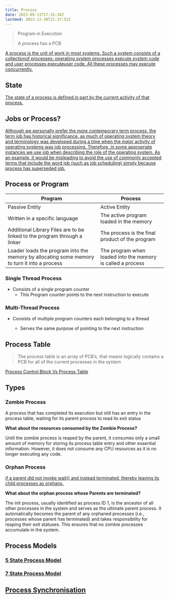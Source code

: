 ```yaml
---
title: Process
date: 2023-09-11T17:31:34Z
lastmod: 2023-12-30T21:37:52Z
---
```


> Program in Execution
>
> A process has a PCB

[A process is the unit of work in most systems. Such a system consists of a collectionof processes: operating system processes execute system code and user processes executeuser code. All these processes may execute concurrently.](assets/Operating%20Systems%20-%20CS604%20Handouts-20230917173807-mvuhx4l.pdf#page=28)

## State

[The state of a process is defined in part by the current activity of that process.](assets/Abraham-Silberschatz-Operating-System-Concepts-10th-2018-20230917173659-aljli44.pdf#page=145)

## Jobs or Process?

[Although we personally prefer the more contemporary term process, the term job has historical significance, as much of operating system theory and terminology was developed during a time when the major activity of operating systems was job processing. Therefore, in some appropriate instances we use job when describing the role of the operating system. As an example, it would be misleading to avoid the use of commonly accepted terms that include the word job (such as job scheduling) simply because process has superseded job.](assets/Abraham-Silberschatz-Operating-System-Concepts-10th-2018-20230917173659-aljli44.pdf#page=144)

## Process or Program

| Program                                                                                      | Process                                                     |
| -------------------------------------------------------------------------------------------- | ----------------------------------------------------------- |
| Passive Entity                                                                               | Active Entity                                               |
| Written in a specific language                                                               | The active program loaded in the memory                     |
| Additional Library Files are to be linked to the program through a linker                    | The process is the final product of the program             |
| Loader loads the program into the memory by allocating some memory to turn it into a process | The program when loaded into the memory is called a process |

### Single Thread Process

* Consists of a single program counter
  * This Program counter points to the next instruction to execute

### Multi-Thread Process

* Consists of multiple program counters each belonging to a thread

  * Serves the same purpose of pointing to the next instruction

## Process Table

> The process table is an array of PCB’s, that means logically contains a PCB for all of the current processes in the system

[Process Control Block Vs Process Table](https://eng.libretexts.org/Courses/Delta_College/Operating_System%3A_The_Basics/03%3A__Processes_Concepts/3.4%3A_Process_Control#:~:text=A%20process%20control%20block%20\(PCB,current%20processes%20in%20the%20system.)

## Types

### Zombie Process

A process that has completed its execution but still has an entry in the process table, waiting for its parent process to read its exit status

**What about the resources consumed by the Zombie Process?**

Until the zombie process is reaped by the parent, it consumes only a small amount of memory for storing its process table entry and other essential information. However, it does not consume any CPU resources as it is no longer executing any code.

### Orphan Process

[if a parent did not invoke wait() and instead terminated, thereby leaving its child processes as orphans.](assets/Abraham-Silberschatz-Operating-System-Concepts-10th-2018-20230917173659-aljli44.pdf#page=160)

**What about the orphan process whose Parents are terminated?**

The init process, usually identified as process ID 1, is the ancestor of all other processes in the system and serves as the ultimate parent process. It automatically becomes the parent of any orphaned processes (i.e., processes whose parent has terminated) and takes responsibility for reaping their exit statuses. This ensures that no zombie processes accumulate in the system.

## Process Models

### [5 State Process Model](5%20State%20Process%20Model.md)

### [7 State Process Model](7%20State%20Process%20Model.md)

## [Process Synchronisation](Synchronisation.md)
